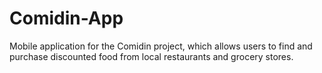 # Comidin-App
Mobile application for the Comidin project, which allows users to find and purchase discounted food from local restaurants and grocery stores.
